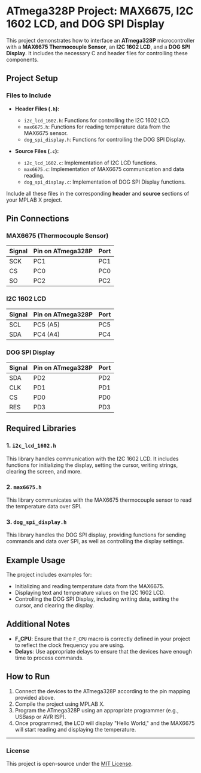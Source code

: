 # ATmega328P Project: MAX6675, I2C 1602 LCD, and DOG SPI Display

This project demonstrates how to interface an **ATmega328P** microcontroller with a **MAX6675 Thermocouple Sensor**, an **I2C 1602 LCD**, and a **DOG SPI Display**. It includes the necessary C and header files for controlling these components.

## Project Setup

### Files to Include

- **Header Files (`.h`):**
  - `i2c_lcd_1602.h`: Functions for controlling the I2C 1602 LCD.
  - `max6675.h`: Functions for reading temperature data from the MAX6675 sensor.
  - `dog_spi_display.h`: Functions for controlling the DOG SPI Display.

- **Source Files (`.c`):**
  - `i2c_lcd_1602.c`: Implementation of I2C LCD functions.
  - `max6675.c`: Implementation of MAX6675 communication and data reading.
  - `dog_spi_display.c`: Implementation of DOG SPI Display functions.

Include all these files in the corresponding **header** and **source** sections of your MPLAB X project.

## Pin Connections

### MAX6675 (Thermocouple Sensor)
| Signal | Pin on ATmega328P | Port |
|--------|-------------------|------|
| SCK    | PC1               | PC1  |
| CS     | PC0               | PC0  |
| SO     | PC2               | PC2  |

### I2C 1602 LCD
| Signal | Pin on ATmega328P | Port |
|--------|-------------------|------|
| SCL    | PC5 (A5)          | PC5  |
| SDA    | PC4 (A4)          | PC4  |

### DOG SPI Display
| Signal | Pin on ATmega328P | Port |
|--------|-------------------|------|
| SDA    | PD2               | PD2  |
| CLK    | PD1               | PD1  |
| CS     | PD0               | PD0  |
| RES    | PD3               | PD3  |

## Required Libraries

### 1. `i2c_lcd_1602.h`

This library handles communication with the I2C 1602 LCD. It includes functions for initializing the display, setting the cursor, writing strings, clearing the screen, and more.

### 2. `max6675.h`

This library communicates with the MAX6675 thermocouple sensor to read the temperature data over SPI.

### 3. `dog_spi_display.h`

This library handles the DOG SPI display, providing functions for sending commands and data over SPI, as well as controlling the display settings.

## Example Usage

The project includes examples for:
- Initializing and reading temperature data from the MAX6675.
- Displaying text and temperature values on the I2C 1602 LCD.
- Controlling the DOG SPI Display, including writing data, setting the cursor, and clearing the display.

## Additional Notes

- **F_CPU**: Ensure that the `F_CPU` macro is correctly defined in your project to reflect the clock frequency you are using.
- **Delays**: Use appropriate delays to ensure that the devices have enough time to process commands.
  
## How to Run

1. Connect the devices to the ATmega328P according to the pin mapping provided above.
2. Compile the project using MPLAB X.
3. Program the ATmega328P using an appropriate programmer (e.g., USBasp or AVR ISP).
4. Once programmed, the LCD will display "Hello World," and the MAX6675 will start reading and displaying the temperature.

---

### License

This project is open-source under the [MIT License](LICENSE).
